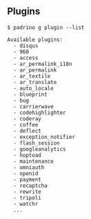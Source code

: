 ## Plugins

    $ padrino g plugin --list
    
    Available plugins:
      - disqus
      - 960
      - access
      - ar_permalink_i18n
      - ar_permalink
      - ar_textile
      - ar_translate
      - auto_locale
      - blueprint
      - bug
      - carrierwave
      - codehighlighter
      - coderay
      - coffee
      - deflect
      - exception_notifier
      - flash_session
      - googleanalytics
      - hoptoad
      - maintenance
      - omniauth
      - openid
      - payment
      - recaptcha
      - rewrite
      - tripoli
      - watchr
      ...
